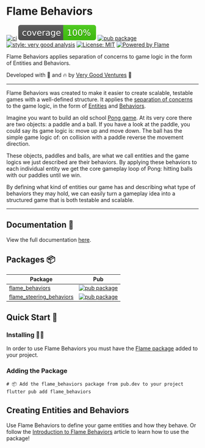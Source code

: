 # Flame Behaviors

[![ci][ci_badge]][ci_link]
[![coverage][coverage_badge]][ci_link]
[![pub package][pub_badge]][pub_link]
[![style: very good analysis][very_good_analysis_badge]][very_good_analysis_link]
[![License: MIT][license_badge]][license_link]
[![Powered by Flame][flame_badge_link]]([flame_link])

Flame Behaviors applies separation of concerns to game logic in the form of Entities and Behaviors.

Developed with 💙 and 🔥 by [Very Good Ventures][very_good_ventures_link] 🦄

---

Flame Behaviors was created to make it easier to create scalable, testable games with a 
well-defined structure. It applies the
[separation of concerns][separation_of_concerns] to the game logic, in the form of 
[Entities](#entity) and [Behaviors](#behavior).

Imagine you want to build an old school [Pong game](https://en.wikipedia.org/wiki/Pong). At its 
very core there are two objects: a paddle and a ball. If you have a look at the paddle, you could say 
its game logic is: move up and move down. The ball has the simple game logic of: on collision with 
a paddle reverse the movement direction.

These objects, paddles and balls, are what we call entities and the game logics we just described 
are their behaviors. By applying these behaviors to each individual entity we get the core 
gameplay loop of Pong: hitting balls with our paddles until we win.

By defining what kind of entities our game has and describing what type of behaviors they may hold, 
we can easily turn a gameplay idea into a structured game that is both testable and scalable.

---

## Documentation 📝

View the full documentation [here](https://github.com/VeryGoodOpenSource/flame_behaviors/tree/main/docs).

## Packages 📦

| Package                                                                                           | Pub                                                                                                      |
| ------------------------------------------------------------------------------------------------- | -------------------------------------------------------------------------------------------------------- |
| [flame_behaviors](https://github.com/verygoodopensource/flame_behaviors/tree/main/packages/flame_behaviors)         | [![pub package](https://img.shields.io/pub/v/flame_behaviors.svg)](https://pub.dev/packages/flame_behaviors)         |
| [flame_steering_behaviors](https://github.com/verygoodopensource/flame_behaviors/tree/main/packages/flame_steering_behaviors)         | [![pub package](https://img.shields.io/pub/v/flame_steering_behaviors.svg)](https://pub.dev/packages/flame_steering_behaviors)         |


## Quick Start 🚀

### Installing 🧑‍💻

In order to use Flame Behaviors you must have the [Flame package][flame_package_link] added to your project.

### Adding the Package

```shell
# 📦 Add the flame_behaviors package from pub.dev to your project
flutter pub add flame_behaviors
```

## Creating Entities and Behaviors

Use Flame Behaviors to define your game entities and how they behave. Or follow 
the [Introduction to Flame Behaviors][flame_behaviors_article] article to learn how to use
the package!

[ci_badge]: https://github.com/VeryGoodOpenSource/flame_behaviors/workflows/flame_behaviors/badge.svg
[ci_link]: https://github.com/VeryGoodOpenSource/flame_behaviors/actions
[coverage_badge]: https://raw.githubusercontent.com/VeryGoodOpenSource/flame_behaviors/main/coverage_badge.svg
[license_badge]: https://img.shields.io/badge/license-MIT-blue.svg
[license_link]: https://opensource.org/licenses/MIT
[pub_badge]: https://img.shields.io/pub/v/flame_behaviors.svg
[pub_link]: https://pub.dartlang.org/packages/flame_behaviors
[very_good_analysis_badge]: https://img.shields.io/badge/style-very_good_analysis-B22C89.svg
[very_good_analysis_link]: https://pub.dev/packages/very_good_analysis
[very_good_ventures_link]: https://verygood.ventures/?utm_source=github&utm_medium=banner&utm_campaign=CLI
[flame_link]: https://flame-engine.org
[flame_package_link]: https://pub.dev/packages/flame
[flame_badge_link]: https://img.shields.io/badge/Powered%20by-%F0%9F%94%A5-orange.svg
[separation_of_concerns]: https://en.wikipedia.org/wiki/Separation_of_concerns
[flame_behaviors_article]: https://verygood.ventures/blog/build-games-with-flame-behaviors